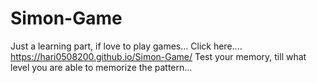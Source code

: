 # Simon-Game

Just a learning part, if love to play games...
Click here.... https://hari0508200.github.io/Simon-Game/
Test your memory, till what level you are able to memorize the pattern...

